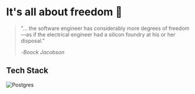 # It's all about freedom 🚬 
> "... the software engineer has considerably more degrees of freedom <br>
> —as if the electrical engineer had a silicon foundry at his or her disposal."
>
> -*Boock Jacobson* 

## Tech Stack 
![Postgres](https://img.shields.io/badge/postgres-%23316192.svg?style=for-the-badge&logo=postgresql&logoColor=white)
